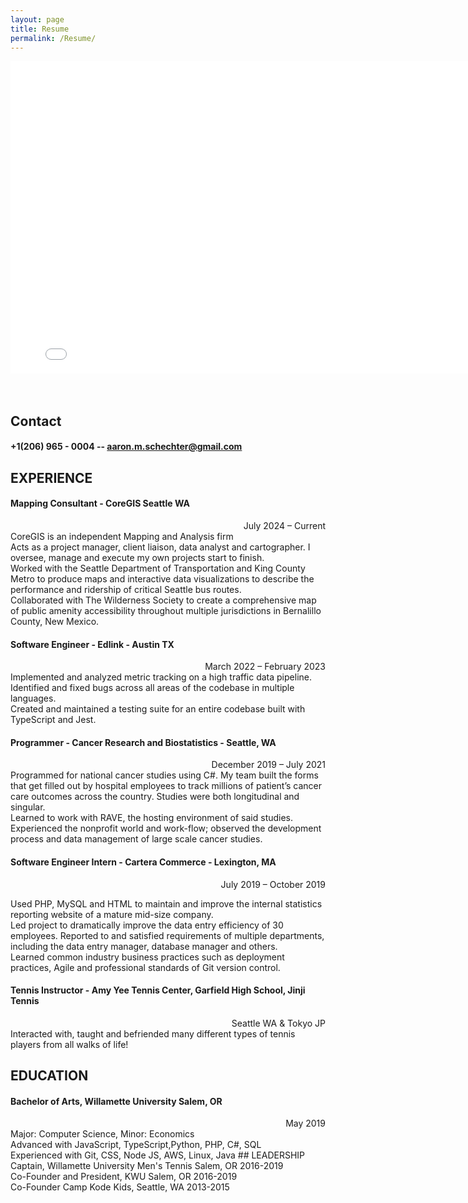 ```yaml
---
layout: page
title: Resume
permalink: /Resume/
---
```


<embed src= '/images/Misc/Aaron Schechter June 2025 Resume.pdf' width="800" height="500"> 
<br>
<br>
<br>

## Contact

#### +1(206) 965 - 0004 -- aaron.m.schechter@gmail.com

## EXPERIENCE

#### Mapping Consultant - CoreGIS Seattle WA 
<div style="text-align: right">July 2024 – Current</div>
CoreGIS is an independent Mapping and Analysis firm<br />
Acts as a project manager, client liaison, data analyst and cartographer. I oversee, manage and execute my own projects start to finish.<br />
Worked with the Seattle Department of Transportation and King County Metro to produce maps and interactive data visualizations to describe the performance and ridership of critical Seattle bus routes.<br />
Collaborated with The Wilderness Society to create a comprehensive map of public amenity accessibility throughout multiple jurisdictions in Bernalillo County, New Mexico.<br />

#### Software Engineer - Edlink - Austin TX
<div style="text-align: right">March 2022 – February 2023</div>
Implemented and analyzed metric tracking on a high traffic data pipeline.<br />
Identified and fixed bugs across all areas of the codebase in multiple languages.<br />
Created and maintained a testing suite for an entire codebase built with TypeScript and
Jest.

#### Programmer - Cancer Research and Biostatistics - Seattle, WA 
<div style="text-align: right">December 2019 – July 2021</div>
Programmed for national cancer studies using C#. My team built the forms that get filled out by
hospital employees to track millions of patient’s cancer care outcomes across the country. Studies
were both longitudinal and singular.<br />
Learned to work with RAVE, the hosting environment of said studies.<br />
Experienced the nonprofit world and work-flow; observed the development process and
data management of large scale cancer studies.

#### Software Engineer Intern - Cartera Commerce - Lexington, MA
<div style="text-align: right">July 2019 – October 2019</div>

Used PHP, MySQL and HTML to maintain and improve the internal statistics reporting website of a
mature mid-size company.<br />
Led project to dramatically improve the data entry efficiency of 30 employees. Reported to and
satisfied requirements of multiple departments, including the data entry manager, database manager
and others.<br />
Learned common industry business practices such as deployment practices, Agile and
professional standards of Git version control.

#### Tennis Instructor - Amy Yee Tennis Center, Garfield High School, Jinji Tennis 
<div style="text-align: right">Seattle WA & Tokyo JP </div>
Interacted with, taught and befriended many different types of tennis players from all
walks of life!

## EDUCATION
#### Bachelor of Arts, Willamette University Salem, OR
<div style="text-align: right">May 2019 </div>
Major: Computer Science, Minor: Economics <br />
Advanced with JavaScript, TypeScript,Python, PHP, C#, SQL <br />
Experienced with Git, CSS, Node JS, AWS, Linux, Java
## LEADERSHIP
Captain, Willamette University Men's Tennis Salem, OR 2016-2019 <br />
Co-Founder and President, KWU Salem, OR 2016-2019 <br />
Co-Founder Camp Kode Kids, Seattle, WA 2013-2015 <br />
